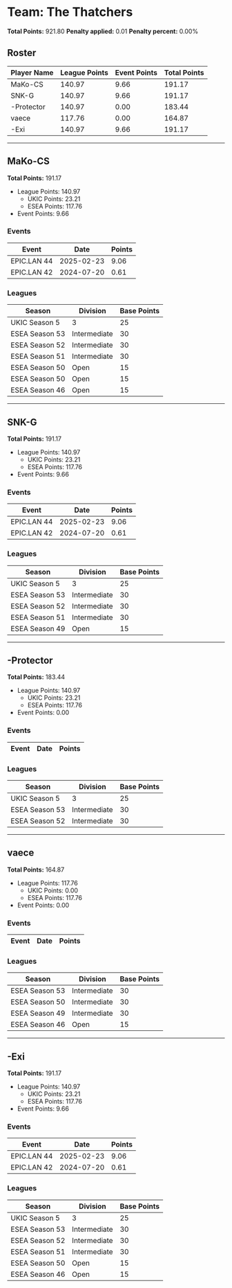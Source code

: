 # Team: The Thatchers

**Total Points:** 921.80
**Penalty applied:** 0.01
**Penalty percent:** 0.00%

## Roster
| Player Name | League Points | Event Points | Total Points |
|-------------|--------------|--------------|-------------|
| MaKo-CS | 140.97 | 9.66 | 191.17 |
| SNK-G | 140.97 | 9.66 | 191.17 |
| -Protector | 140.97 | 0.00 | 183.44 |
| vaece | 117.76 | 0.00 | 164.87 |
| -Exi | 140.97 | 9.66 | 191.17 |

---

## MaKo-CS

**Total Points:** 191.17

- League Points: 140.97
  - UKIC Points: 23.21
  - ESEA Points: 117.76
- Event Points: 9.66

### Events
| Event | Date | Points |
|-------|------|--------|
| EPIC.LAN 44 | 2025-02-23 | 9.06 |
| EPIC.LAN 42 | 2024-07-20 | 0.61 |
### Leagues
| Season | Division | Base Points |
|--------|----------|-------------|
| UKIC Season 5 | 3 | 25 |
| ESEA Season 53 | Intermediate | 30 |
| ESEA Season 52 | Intermediate | 30 |
| ESEA Season 51 | Intermediate | 30 |
| ESEA Season 50 | Open | 15 |
| ESEA Season 50 | Open | 15 |
| ESEA Season 46 | Open | 15 |
---

## SNK-G

**Total Points:** 191.17

- League Points: 140.97
  - UKIC Points: 23.21
  - ESEA Points: 117.76
- Event Points: 9.66

### Events
| Event | Date | Points |
|-------|------|--------|
| EPIC.LAN 44 | 2025-02-23 | 9.06 |
| EPIC.LAN 42 | 2024-07-20 | 0.61 |
### Leagues
| Season | Division | Base Points |
|--------|----------|-------------|
| UKIC Season 5 | 3 | 25 |
| ESEA Season 53 | Intermediate | 30 |
| ESEA Season 52 | Intermediate | 30 |
| ESEA Season 51 | Intermediate | 30 |
| ESEA Season 49 | Open | 15 |
---

## -Protector

**Total Points:** 183.44

- League Points: 140.97
  - UKIC Points: 23.21
  - ESEA Points: 117.76
- Event Points: 0.00

### Events
| Event | Date | Points |
|-------|------|--------|
### Leagues
| Season | Division | Base Points |
|--------|----------|-------------|
| UKIC Season 5 | 3 | 25 |
| ESEA Season 53 | Intermediate | 30 |
| ESEA Season 52 | Intermediate | 30 |
---

## vaece

**Total Points:** 164.87

- League Points: 117.76
  - UKIC Points: 0.00
  - ESEA Points: 117.76
- Event Points: 0.00

### Events
| Event | Date | Points |
|-------|------|--------|
### Leagues
| Season | Division | Base Points |
|--------|----------|-------------|
| ESEA Season 53 | Intermediate | 30 |
| ESEA Season 50 | Intermediate | 30 |
| ESEA Season 49 | Intermediate | 30 |
| ESEA Season 46 | Open | 15 |
---

## -Exi

**Total Points:** 191.17

- League Points: 140.97
  - UKIC Points: 23.21
  - ESEA Points: 117.76
- Event Points: 9.66

### Events
| Event | Date | Points |
|-------|------|--------|
| EPIC.LAN 44 | 2025-02-23 | 9.06 |
| EPIC.LAN 42 | 2024-07-20 | 0.61 |
### Leagues
| Season | Division | Base Points |
|--------|----------|-------------|
| UKIC Season 5 | 3 | 25 |
| ESEA Season 53 | Intermediate | 30 |
| ESEA Season 52 | Intermediate | 30 |
| ESEA Season 51 | Intermediate | 30 |
| ESEA Season 50 | Open | 15 |
| ESEA Season 46 | Open | 15 |